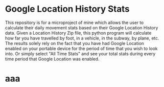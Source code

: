 # Google Location History Stats
This repository is for a microproject of mine which allows the user to calculate their daily movement stats based on their Google Location History data. Given a Location History Zip file, this python program will calculate how far you have travelled by foot, in a vehicle, in the subway, by plane, etc. The results solely rely on the fact that you have had Google Location enabled on your portable device for the period of time that you wish to look into. Or simply select "All Time Stats" and see your total stats during every time period that Google Location was enabled.

# aaa
